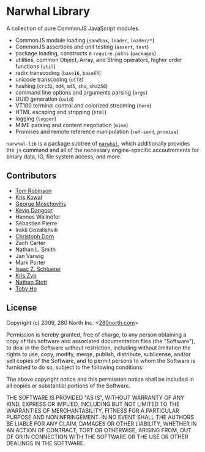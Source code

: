 
Narwhal Library
===============

A collection of pure CommonJS JavaScript modules.

* CommonJS module loading (`sandbox`, `loader`, `loader/*`)
* CommonJS assertions and unit testing (`assert`, `test`)
* package loading, constructs a `require.paths` (`packages`)
* utilities, common Object, Array, and String operators, higher order functions
  (`util`)
* radix transcoding (`base16`, `base64`)
* unicode transcoding (`utf8`)
* hashing (`crc32`, `md4`, `md5`, `sha`, `sha256`)
* command line options and arguments parsing (`args`)
* UUID generation (`uuid`)
* VT100 terminal control and colorized streaming (`term`)
* HTML escaping and stripping (`html`)
* logging (`logger`)
* MIME parsing and content negotiation (`mime`)
* Promises and remote reference manipulation (`ref-send`, `promise`)

`narwhal-lib` is a package subtree of
[`narwhal`](http://github.com/280north/narwhal), which additionally provides
the `js` command and all of the necessary engine-specific accoutrements for
binary data, IO, file system access, and more.

Contributors
------------

* [Tom Robinson](http://tlrobinson.net/)
* [Kris Kowal](http://askawizard.blogspot.com/)
* [George Moschovitis](http://www.gmosx.com/)
* [Kevin Dangoor](http://www.blueskyonmars.com/)
* Hannes Wallnöfer
* Sébastien Pierre
* Irakli Gozalishvili
* [Christoph Dorn](http://www.christophdorn.com/)
* Zach Carter
* Nathan L. Smith
* Jan Varwig
* Mark Porter
* [Isaac Z. Schlueter](http://blog.izs.me/)
* [Kris Zyp](http://www.sitepen.com/blog/author/kzyp/)
* [Nathan Stott](http://nathan.whiteboard-it.com/)
* [Toby Ho](http://tobyho.com)

License
-------

Copyright (c) 2009, 280 North Inc. <[280north.com](http://280north.com/)\>

Permission is hereby granted, free of charge, to any person obtaining a copy
of this software and associated documentation files (the "Software"), to
deal in the Software without restriction, including without limitation the
rights to use, copy, modify, merge, publish, distribute, sublicense, and/or
sell copies of the Software, and to permit persons to whom the Software is
furnished to do so, subject to the following conditions:

The above copyright notice and this permission notice shall be included in
all copies or substantial portions of the Software.

THE SOFTWARE IS PROVIDED "AS IS", WITHOUT WARRANTY OF ANY KIND, EXPRESS OR
IMPLIED, INCLUDING BUT NOT LIMITED TO THE WARRANTIES OF MERCHANTABILITY,
FITNESS FOR A PARTICULAR PURPOSE AND NONINFRINGEMENT. IN NO EVENT SHALL
THE AUTHORS BE LIABLE FOR ANY CLAIM, DAMAGES OR OTHER LIABILITY, WHETHER
IN AN ACTION OF CONTRACT, TORT OR OTHERWISE, ARISING FROM, OUT OF OR IN
CONNECTION WITH THE SOFTWARE OR THE USE OR OTHER DEALINGS IN THE SOFTWARE.


